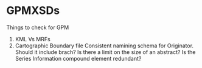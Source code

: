 # GPMXSDs
Things to check for GPM
  1. KML Vs MRFs
  2. Cartographic Boundary file
  Consistent namining schema for Originator. Should it include brach?
  Is there a limit on the size of an abstract?
  Is the Series Information compound element redundant?
  
